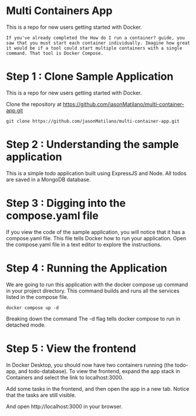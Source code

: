 # Multi Containers App

This is a repo for new users getting started with Docker.

```If you've already completed the How do I run a container? guide, you saw that you must start each container individually. Imagine how great it would be if a tool could start multiple containers with a single command. That tool is Docker Compose.```


# Step 1 : Clone Sample Application

This is a repo for new users getting started with Docker.

Clone the repository at https://github.com/jasonMatilano/multi-container-app⁠.git

```git clone https://github.com/jasonMatilano/multi-container-app⁠.git```

# Step 2 : Understanding the sample application

This is a simple todo application built using ExpressJS and Node. All todos are saved in a MongoDB database.

# Step 3 : Digging into the compose.yaml file

If you view the code of the sample application, you will notice that it has a compose.yaml file. This file tells Docker how to run your application. Open the compose.yaml file in a text editor to explore the instructions.

# Step 4 : Running the Application

We are going to run this application with the docker compose up command in your project directory. This command builds and runs all the services listed in the compose file.

```
docker compose up -d
```
Breaking down the command
The -d flag tells docker compose to run in detached mode.
    
# Step 5 : View the frontend

In Docker Desktop, you should now have two containers running (the todo-app, and todo-database). To view the frontend, expand the app stack in Containers and select the link to localhost:3000⁠.

Add some tasks in the frontend, and then open the app in a new tab. Notice that the tasks are still visible.

And open http://localhost:3000 in your browser.
